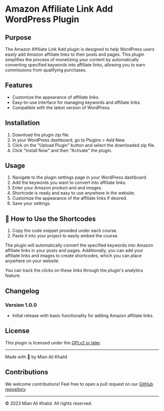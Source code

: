 # Amazon Affiliate Link Add WordPress Plugin

## Purpose

The Amazon Affiliate Link Add plugin is designed to help WordPress users easily add Amazon affiliate links to their posts and pages. This plugin simplifies the process of monetizing your content by automatically converting specified keywords into affiliate links, allowing you to earn commissions from qualifying purchases.

## Features

- Customize the appearance of affiliate links.
- Easy-to-use interface for managing keywords and affiliate links.
- Compatible with the latest version of WordPress.

## Installation

1. Download the plugin zip file.
2. In your WordPress dashboard, go to Plugins > Add New.
3. Click on the "Upload Plugin" button and select the downloaded zip file.
4. Click "Install Now" and then "Activate" the plugin.

## Usage

1. Navigate to the plugin settings page in your WordPress dashboard.
2. Add the keywords you want to convert into affiliate links.
3. Enter your Amazon product and and images.
4. Shortcode is ready and easy to use anywhere in the website.
4. Customize the appearance of the affiliate links if desired.
5. Save your settings.

## 🚀 How to Use the Shortcodes
1. Copy the code snippet provided under each course.
2. Paste it into your project to easily embed the course.

The plugin will automatically convert the specified keywords into Amazon affiliate links in your posts and pages. Additionally, you can add your affiliate links and images to create shortcodes, which you can place anywhere on your website.

You can track the clicks on these links through the plugin's analytics feature.

## Changelog

### Version 1.0.0
- Initial release with basic functionality for adding Amazon affiliate links.

## License

This plugin is licensed under the [GPLv2 or later](https://www.gnu.org/licenses/gpl-2.0.html).

---

Made with 💖 by Mian Ali Khalid

## Contributions

We welcome contributions! Feel free to open a pull request on our [GitHub repository](https://github.com/MianAliKhalid/Amazon-Affilate-link-add).

---

© 2023 Mian Ali Khalid. All rights reserved.
